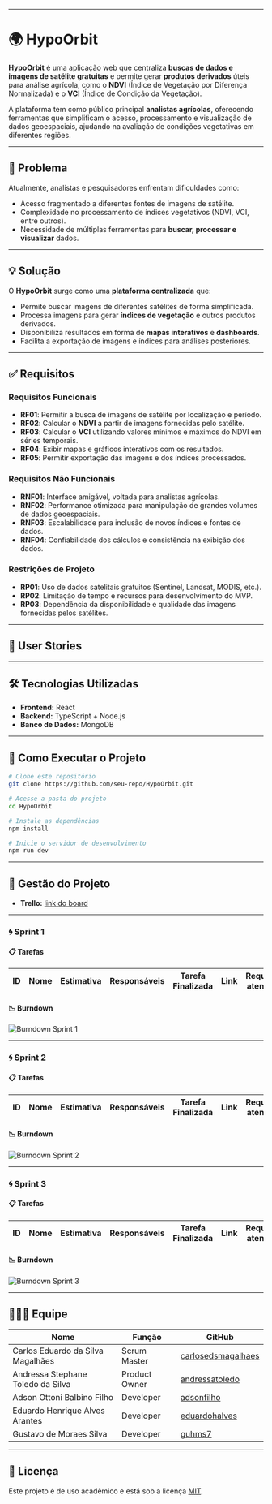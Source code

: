 
---

# 🌍 HypoOrbit

**HypoOrbit** é uma aplicação web que centraliza **buscas de dados e imagens de satélite gratuitas** e permite gerar **produtos derivados** úteis para análise agrícola, como o **NDVI** (Índice de Vegetação por Diferença Normalizada) e o **VCI** (Índice de Condição da Vegetação).  

A plataforma tem como público principal **analistas agrícolas**, oferecendo ferramentas que simplificam o acesso, processamento e visualização de dados geoespaciais, ajudando na avaliação de condições vegetativas em diferentes regiões.

---

## 📌 Problema

Atualmente, analistas e pesquisadores enfrentam dificuldades como:
- Acesso fragmentado a diferentes fontes de imagens de satélite.
- Complexidade no processamento de índices vegetativos (NDVI, VCI, entre outros).
- Necessidade de múltiplas ferramentas para **buscar, processar e visualizar** dados.

---

## 💡 Solução

O **HypoOrbit** surge como uma **plataforma centralizada** que:
- Permite buscar imagens de diferentes satélites de forma simplificada.
- Processa imagens para gerar **índices de vegetação** e outros produtos derivados.
- Disponibiliza resultados em forma de **mapas interativos** e **dashboards**.
- Facilita a exportação de imagens e índices para análises posteriores.

---

## ✅ Requisitos

### Requisitos Funcionais
- **RF01**: Permitir a busca de imagens de satélite por localização e período.  
- **RF02**: Calcular o **NDVI** a partir de imagens fornecidas pelo satélite.  
- **RF03**: Calcular o **VCI** utilizando valores mínimos e máximos do NDVI em séries temporais.  
- **RF04**: Exibir mapas e gráficos interativos com os resultados.  
- **RF05**: Permitir exportação das imagens e dos índices processados.  

### Requisitos Não Funcionais
- **RNF01**: Interface amigável, voltada para analistas agrícolas.  
- **RNF02**: Performance otimizada para manipulação de grandes volumes de dados geoespaciais.  
- **RNF03**: Escalabilidade para inclusão de novos índices e fontes de dados.  
- **RNF04**: Confiabilidade dos cálculos e consistência na exibição dos dados.  

### Restrições de Projeto
- **RP01**: Uso de dados satelitais gratuitos (Sentinel, Landsat, MODIS, etc.).  
- **RP02**: Limitação de tempo e recursos para desenvolvimento do MVP.  
- **RP03**: Dependência da disponibilidade e qualidade das imagens fornecidas pelos satélites.  

---

## 👥 User Stories


---

## 🛠️ Tecnologias Utilizadas
- **Frontend:** React  
- **Backend:** TypeScript + Node.js  
- **Banco de Dados:** MongoDB  

---

## 🚀 Como Executar o Projeto

```bash
# Clone este repositório
git clone https://github.com/seu-repo/HypoOrbit.git

# Acesse a pasta do projeto
cd HypoOrbit

# Instale as dependências
npm install

# Inicie o servidor de desenvolvimento
npm run dev
````

---

## 📅 Gestão do Projeto

- **Trello:** [link do board](https://trello.com/invite/b/68c85d2e7abd132e0922d0da/ATTI53d2463ac0fc0b7b6c274c64032660fa7B69CD6E/HypoOrbit)  

---

### 🌀 Sprint 1

#### 📋 Tarefas  

| ID  | Nome                                                 | Estimativa | Responsáveis                                  | Tarefa Finalizada | Link                                                                 | Requisitos atendidos                       |
|-----|------------------------------------------------------|------------|-----------------------------------------------|-------------------|----------------------------------------------------------------------|-------------------------------------------|


#### 📉 Burndown  

![Burndown Sprint 1](./burndown.png)  

---

### 🌀 Sprint 2

#### 📋 Tarefas  

| ID  | Nome                                                 | Estimativa | Responsáveis                                  | Tarefa Finalizada | Link                                                                 | Requisitos atendidos                       |
|-----|------------------------------------------------------|------------|-----------------------------------------------|-------------------|----------------------------------------------------------------------|-------------------------------------------|


#### 📉 Burndown  

![Burndown Sprint 2](./burndown.png)  

---

### 🌀 Sprint 3

#### 📋 Tarefas  

| ID  | Nome                                                 | Estimativa | Responsáveis                                  | Tarefa Finalizada | Link                                                                 | Requisitos atendidos                       |
|-----|------------------------------------------------------|------------|-----------------------------------------------|-------------------|----------------------------------------------------------------------|-------------------------------------------|


#### 📉 Burndown  

![Burndown Sprint 3](./burndown.png)  


---

## 👨🏻‍💻 Equipe

| Nome                              | Função        | GitHub                                                      |
| --------------------------------- | ------------- | ----------------------------------------------------------- |
| Carlos Eduardo da Silva Magalhães | Scrum Master | [carlosedsmagalhaes](https://github.com/carlosedsmagalhaes) |
| Andressa Stephane Toledo da Silva | Product Owner | [andressatoledo](https://github.com/andressatoledo)         |
| Adson Ottoni Balbino Filho        | Developer     | [adsonfilho](https://github.com/adsonfilho)                 |
| Eduardo Henrique Alves Arantes    | Developer     | [eduardohalves](https://github.com/eduardohalves)           |
| Gustavo de Moraes Silva           | Developer     | [guhms7](https://github.com/guhms7)                         |

---

## 📄 Licença

Este projeto é de uso acadêmico e está sob a licença [MIT](LICENSE).
